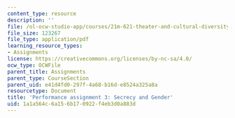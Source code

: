 ```yaml
---
content_type: resource
description: ''
file: /ol-ocw-studio-app/courses/21m-621-theater-and-cultural-diversity-in-the-u-s-spring-2008/1a1a564c6a156b170922f4eb3d0a883d_MIT21M_670S08_unit4gender.pdf
file_size: 123267
file_type: application/pdf
learning_resource_types:
- Assignments
license: https://creativecommons.org/licenses/by-nc-sa/4.0/
ocw_type: OCWFile
parent_title: Assignments
parent_type: CourseSection
parent_uid: e41d4fd0-297f-4a68-b16d-e8524a325a8a
resourcetype: Document
title: 'Performance assignment 3: Secrecy and Gender'
uid: 1a1a564c-6a15-6b17-0922-f4eb3d0a883d
---
```

